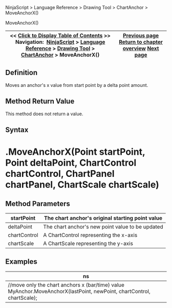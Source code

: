 ﻿
NinjaScript > Language Reference > Drawing Tool > ChartAnchor > MoveAnchorX()

MoveAnchorX()

| << [Click to Display Table of Contents](moveanchorx.md) >> **Navigation:**     [NinjaScript](ninjascript-1.md) > [Language Reference](language_reference_wip-1.md) > [Drawing Tool](drawing_tools-1.md) > [ChartAnchor](chartanchor-1.md) > MoveAnchorX() | [Previous page](moveanchor-1.md) [Return to chapter overview](chartanchor-1.md) [Next page](moveanchory-1.md) |
| --- | --- |
## Definition
Moves an anchor's x value from start point by a delta point amount.
 
## Method Return Value
This method does not return a value.
 
## Syntax
# <ChartAnchor>.MoveAnchorX(Point startPoint, Point deltaPoint, ChartControl chartControl, ChartPanel chartPanel, ChartScale chartScale)
## 
## Method Parameters

| startPoint | The chart anchor's original starting point value |
| --- | --- |
| deltaPoint | The chart anchor's new point value to be updated |
| chartControl | A ChartControl representing the x-axis |
| chartScale | A ChartScale representing the y-axis |
## 
## 
## Examples

| ns |
| --- |
| //move only the chart anchors x (bar/time) value MyAnchor.MoveAnchorX(lastPoint, newPoint, chartControl, chartScale); |
